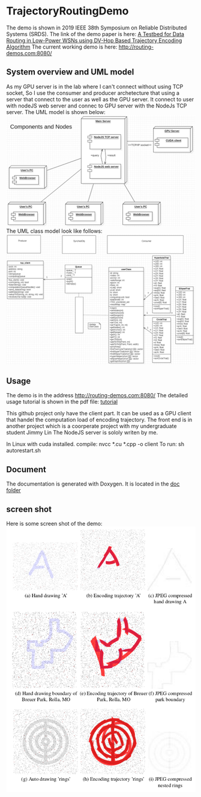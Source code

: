 # TrajectoryRoutingDemo

The demo is shown in  2019 IEEE 38th Symposium on Reliable Distributed Systems (SRDS). The link of the demo paper is here: [A Testbed for Data Routing in Low-Power WSNs using DV-Hop Based Trajectory Encoding Algorithm](https://ieeexplore.ieee.org/document/9049569)
The current working demo is here: http://routing-demos.com:8080/

## System overview and UML model
As my GPU server is in the lab where I can't connect without using TCP socket, So I use the consumer and producer archetecture that using a server that connect to the user as well as the GPU server. It connect to user with nodeJS web server and connec to GPU server with the NodeJs TCP server. The UML model is shown below:
![systemModel](https://github.com/cxfcdcpu/TrajectoryRoutingDemo/blob/master/TrajectoryEncodingDemoOverview.PNG)
The UML class model look like follows:
![classModel](https://github.com/cxfcdcpu/TrajectoryRoutingDemo/blob/master/ClassModel.PNG)


## Usage 
The demo is in the address http://routing-demos.com:8080/
The detailed usage tutorial is shown in the pdf file:
[tutorial](https://github.com/cxfcdcpu/TrajectoryRoutingDemo/blob/master/document.pdf)

This github project only have the client part. It can be used as a GPU client that handel the computation load of encoding trajectory.
The front end is in another project which is a coorperate project with my undergraduate student Jimmy Lin
The NodeJS server is sololy writen by me.

In Linux with cuda installed.
compile: nvcc *.cu *.cpp -o client
To run: sh autorestart.sh

## Document
The documentation is generated with Doxygen. It is located in the [doc folder](https://github.com/cxfcdcpu/TrajectoryRoutingDemo/tree/master/DoxygenDoc)

## screen shot
Here is some screen shot of the demo:
![example](https://github.com/cxfcdcpu/TrajectoryRoutingDemo/blob/master/example.png)




